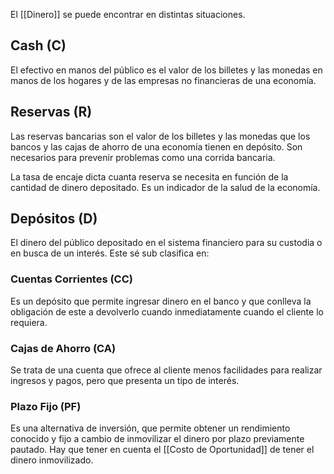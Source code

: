 El [[Dinero]] se puede encontrar en distintas situaciones.

## Cash (C)

El efectivo en manos del público es el valor de los billetes y las monedas en manos de los hogares y de las empresas no financieras de una economía.

## Reservas (R)

Las reservas bancarias son el valor de los billetes y las monedas que los bancos y las cajas de ahorro de una economía tienen en depósito. Son necesarios para prevenir problemas como una corrida bancaria.

La tasa de encaje dicta cuanta reserva se necesita en función de la cantidad de dinero depositado. Es un indicador de la salud de la economía.

## Depósitos (D)

El dinero del público depositado en el sistema financiero para su custodia o en busca de un interés. Este sé sub clasifica en:

### Cuentas Corrientes (CC)

Es un depósito que permite ingresar dinero en el banco y que conlleva la obligación de este a devolverlo cuando inmediatamente cuando el cliente lo requiera.

### Cajas de Ahorro (CA)

Se trata de una cuenta que ofrece al cliente menos facilidades para realizar ingresos y pagos, pero que presenta un tipo de interés.

### Plazo Fijo (PF)

Es una alternativa de inversión, que permite obtener un rendimiento conocido y fijo a cambio de inmovilizar el dinero por plazo previamente pautado. Hay que tener en cuenta el [[Costo de Oportunidad]] de tener el dinero inmovilizado.
